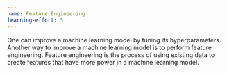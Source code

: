 ```yaml
---
name: Feature Engineering
learning-effort: 5
---
```


One can improve a machine learning model by tuning its hyperparameters. Another way to improve a machine learning model is to perform feature engineering.
Feature engineering is the process of using existing data to create features that have more power in a machine learning model.